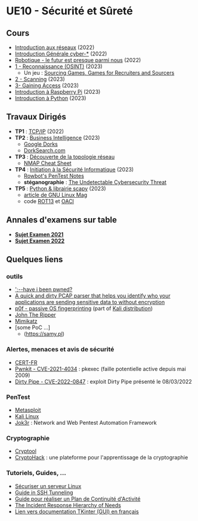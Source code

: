 # UE10 - Sécurité et Sûreté

## Cours
* [Introduction aux réseaux](https://github.com/truillet/ups/blob/master/m2issd/cours/introduction_2023.pdf) (2022)
* [Introduction Générale cyber-*](https://github.com/truillet/ups/blob/master/m2issd/cours/Cyber_Octobre2022.pdf) (2022)
* [Robotique - le futur est presque parmi nous](https://github.com/truillet/ups/blob/master/m2issd/cours/Robotique_fevrier_2022.pdf) (2022)
* [1 - Reconnaissance (OSINT)](https://github.com/truillet/ups/blob/master/m2issd/cours/OSINT_Reconnaissance.pdf) (2023)
   * Un jeu : [Sourcing Games, Games for Recruiters and Sourcers](https://sourcing.games)
* [2 - Scanning](https://github.com/truillet/ups/blob/master/m2issd/cours/Scanning.pdf) (2023)
* [3- Gaining Access](https://github.com/truillet/ups/blob/master/m2issd/cours/Gaining_Access.pdf) (2023)
* [Introduction à Raspberry Pi](https://github.com/truillet/ups/blob/master/m2issd/cours/Introduction_RPi.pdf) (2023)
* [Introduction à Python](https://github.com/truillet/ups/blob/master/m2issd/cours/Introduction_Python.pdf) (2023)  
  
## Travaux Dirigés

* **TP1** : [TCP/IP](https://github.com/truillet/ups/blob/master/m2issd/td/TP1_TCP_IP.pdf) (2022)
* **TP2** : [Business Intelligence](https://github.com/truillet/ups/blob/master/m2issd/td/TP2_BUSINT.pdf) (2023)
   * [Google Dorks](https://www.exploit-db.com/google-hacking-database)
   * [DorkSearch.com](https://dorksearch.com)
* **TP3** : [Découverte de la topologie réseau](https://github.com/truillet/ups/blob/master/m2issd/td/TP3_Scanning.pdf)
   * [NMAP Cheat Sheet](https://www.stationx.net/nmap-cheat-sheet)
* **TP4** : [Initiation à la Sécurité Informatique](https://github.com/truillet/ups/blob/master/m2issd/td/TP4_Initiation_Securite.pdf) (2023)
   * [Rowbot's PenTest Notes](https://guide.offsecnewbie.com/shells)
   * **stéganographie** : [The Undetectable Cybersecurity Threat](https://builtin.com/cybersecurity/steganography)
* **TP5** : [Python & librairie scapy](https://github.com/truillet/ups/blob/master/m2issd/td/TP5_Python_Scapy.pdf) (2023)
   * [article de GNU Linux Mag](https://connect.ed-diamond.com/GNU-Linux-Magazine/GLMFHS-090/Scapy-le-couteau-suisse-Python-pour-le-reseau)
   * code [ROT13](https://github.com/truillet/ups/blob/master/m2issd/code/ROT13.py) et [OACI](https://github.com/truillet/ups/blob/master/m2issd/code/OACI.zip)

## Annales d'examens sur table
* **[Sujet Examen 2021](https://github.com/truillet/ups/blob/master/m2issd/annales/Exam_m2issd_20-21_UE8.pdf)**
* **[Sujet Examen 2022](https://github.com/truillet/ups/blob/master/m2issd/annales/Exam_m2issd_21-22_UE8.pdf)**

## Quelques liens

### outils
* [';--have i been pwned?](https://haveibeenpwned.com)
* [A quick and dirty PCAP parser that helps you identify who your applications are sending sensitive data to without encryption](https://github.com/danielmiessler/Caparser)
* [p0f - passive OS fingerprinting](https://lcamtuf.coredump.cx/p0f3) (part of [Kali distribution](https://tools.kali.org/information-gathering/p0f))
* [John The Ripper](https://www.openwall.com/john)
* [Mimikatz](http://blog.gentilkiwi.com/mimikatz)
* [some PoC ...]
  * (https://samy.pl)

### Alertes, menaces et avis de sécurité
* [CERT-FR](https://www.cert.ssi.gouv.fr)
* [Pwnkit - CVE-2021-4034](https://github.com/arthepsy/CVE-2021-4034) : pkexec (faille potentielle active depuis mai 2009)
* [Dirty Pipe - CVE-2022-0847](https://github.com/Mustafa1986/CVE-2022-0847-DirtyPipe-Exploit/blob/main/dirtypipe.c) : exploit Dirty Pipe présenté le 08/03/2022 

### PenTest
* [Metasploit](https://www.metasploit.com)
* [Kali Linux](https://www.kali.org)
* [Jok3r](https://hakin9.org/jok3r-v3-beta-2-network-and-web-pentest-automation-framework/) : Network and Web Pentest Automation Framework

### Cryptographie
* [Cryptool](https://www.cryptool.org/en)
* [CryptoHack](https://cryptohack.org) : une plateforme pour l'apprentissage de la cryptographie

### Tutoriels, Guides, ...
* [Sécuriser un serveur Linux](https://github.com/imthenachoman/How-To-Secure-A-Linux-Server)
* [Guide in SSH Tunneling](https://www.hackingarticles.in/comprehensive-guide-on-ssh-tunneling)
* [Guide pour réaliser un Plan de Continuité d'Activité](http://www.sgdsn.gouv.fr/uploads/2016/10/guide-pca-sgdsn-110613-normal.pdf)
* [The Incident Response Hierarchy of Needs](https://github.com/swannman/ircapabilities)
* [Lien vers documentation TKinter (GUI) en français](http://tkinter.fdex.eu/index.html)
